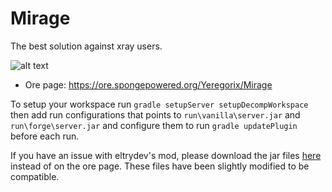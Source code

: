 # Mirage
The best solution against xray users.

![alt text](https://files.smoofyuniverse.net/images/mirage_screenshots.png)

* Ore page: https://ore.spongepowered.org/Yeregorix/Mirage

To setup your workspace run `gradle setupServer setupDecompWorkspace`
then add run configurations that points to `run\vanilla\server.jar` and `run\forge\server.jar`
and configure them to run `gradle updatePlugin` before each run.

If you have an issue with eltrydev's mod,
please download the jar files [here](https://files.smoofyuniverse.net/smoofymirage/) instead of on the ore page.
These files have been slightly modified to be compatible.